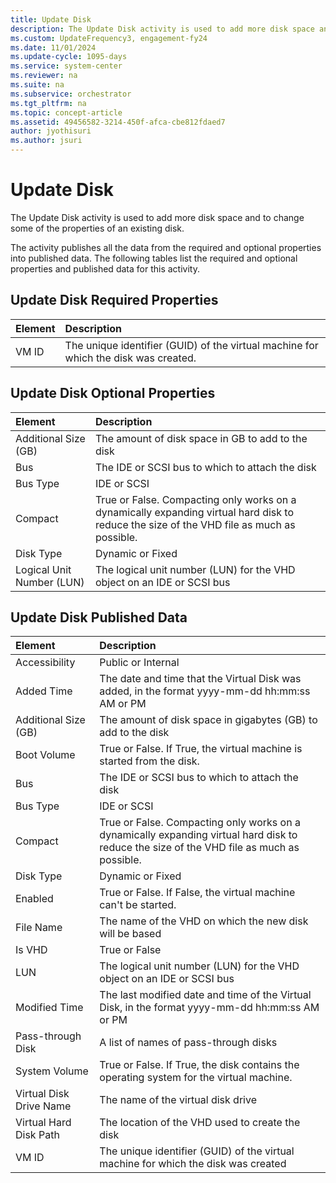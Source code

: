 ```yaml
---
title: Update Disk
description: The Update Disk activity is used to add more disk space and to change some of the properties of an existing disk.
ms.custom: UpdateFrequency3, engagement-fy24
ms.date: 11/01/2024
ms.update-cycle: 1095-days
ms.service: system-center
ms.reviewer: na
ms.suite: na
ms.subservice: orchestrator
ms.tgt_pltfrm: na
ms.topic: concept-article
ms.assetid: 49456582-3214-450f-afca-cbe812fdaed7
author: jyothisuri
ms.author: jsuri
---
```

# Update Disk

The Update Disk activity is used to add more disk space and to change some of the properties of an existing disk.

The activity publishes all the data from the required and optional properties into published data. The following tables list the required and optional properties and published data for this activity.

## Update Disk Required Properties

| Element | Description   |
|:---|:---|
| VM ID   | The unique identifier (GUID) of the virtual machine for which the disk was created. |   

## Update Disk Optional Properties

| Element   | Description   |
|:---|:---|
| Additional Size (GB)   | The amount of disk space in GB to add to the disk   |   
| Bus   | The IDE or SCSI bus to which to attach the disk   |  
| Bus Type   | IDE or SCSI   |  
| Compact   | True or False. Compacting only works on a dynamically expanding virtual hard disk to reduce the size of the VHD file as much as possible. |   
| Disk Type   | Dynamic or Fixed   |  
| Logical Unit Number (LUN) | The logical unit number (LUN) for the VHD object on an IDE or SCSI bus   |  

## Update Disk Published Data

| Element   | Description   |
|:---|:---|
| Accessibility   | Public or Internal   |  
| Added Time   | The date and time that the Virtual Disk was added, in the format yyyy-mm-dd hh:mm:ss AM or PM   |  
| Additional Size (GB)   | The amount of disk space in gigabytes (GB) to add to the disk   |  
| Boot Volume   | True or False. If True, the virtual machine is started from the disk.   |  
| Bus   | The IDE or SCSI bus to which to attach the disk   |  
| Bus Type   | IDE or SCSI   |  
| Compact   | True or False. Compacting only works on a dynamically expanding virtual hard disk to reduce the size of the VHD file as much as possible. |   
| Disk Type   | Dynamic or Fixed   |  
| Enabled   | True or False. If False, the virtual machine can't be started.   |  
| File Name   | The name of the VHD on which the new disk will be based   |  
| Is VHD   | True or False   |  
| LUN   | The logical unit number (LUN) for the VHD object on an IDE or SCSI bus   |  
| Modified Time   | The last modified date and time of the Virtual Disk, in the format yyyy-mm-dd hh:mm:ss AM or PM   |  
| Pass-through Disk   | A list of names of pass-through disks   |  
| System Volume   | True or False. If True, the disk contains the operating system for the virtual machine.   |  
| Virtual Disk Drive Name | The name of the virtual disk drive   |  
| Virtual Hard Disk Path  | The location of the VHD used to create the disk   |  
| VM ID   | The unique identifier (GUID) of the virtual machine for which the disk was created   |  
